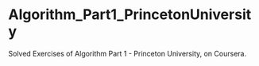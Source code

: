 # Algorithm_Part1_PrincetonUniversity
Solved Exercises of Algorithm Part 1 - Princeton University, on Coursera.
